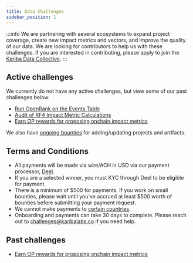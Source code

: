 ```yaml
---
title: Data Challenges
sidebar_position: 1
---
```


:::info
We are partnering with several ecosystems to expand project coverage, create new impact metrics and vectors, and improve the quality of our data. We are looking for contributors to help us with these challenges. If you are interested in contributing, please apply to join the [Kariba Data Collective](https://www.kariba.network).
:::

## Active challenges

We currently do not have any active challenges, but view some of our past challenges below.

- [Run OpenRank on the Events Table](./2024-07-30-openrank)
- [Audit of RF4 Impact Metric Calculations](./2024-07-02-rf4-metrics-audit)
- [Earn OP rewards for proposing onchain impact metrics](./2024-04-05-data-challenge-01)

We also have [ongoing bounties](./bounties.md) for adding/updating projects and artifacts.

## Terms and Conditions

- All payments will be made via wire/ACH in USD via our payment processor,
  [Deel](https://www.deel.com/).
- If you are a selected winner, you must KYC through Deel to be eligible for payment.
- There is a minimum of $500 for payments. If you work on small bounties,
  please wait until you've accrued at least $500 worth of bounties before
  submitting your payment request.
- We cannot make payments to [certain countries](https://ofac.treasury.gov/sanctions-programs-and-country-information).
- Onboarding and payments can take 30 days to complete.
  Please reach out to challenges@karibalabs.co if you need help.

## Past challenges

- [Earn OP rewards for proposing onchain impact metrics](./2024-04-05-data-challenge-01)
